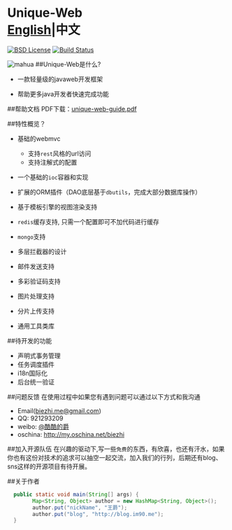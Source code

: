 Unique-Web&emsp;&emsp;&emsp;&emsp;&emsp;&emsp;&emsp;&emsp;[English][1]|中文
====

[![BSD License](http://img.shields.io/hexpm/l/plug.svg)](https://github.com/biezhi/unique-web)
[![Build Status](http://img.shields.io/travis/joyent/node/v0.6.svg)](https://github.com/biezhi/unique-web)

![mahua](http://i2.tietuku.com/630edadd7481f675.png)
##Unique-Web是什么?
 * 一款轻量级的javaweb开发框架

 * 帮助更多java开发者快速完成功能

##帮助文档
PDF下载：[unique-web-guide.pdf](http://imdoc.qiniudn.com/unique-web-guide.pdf)

##特性概览？

+ 基础的webmvc
    + 支持`rest`风格的url访问
    + 支持注解式的配置
+ 一个基础的`ioc`容器和实现

+ 扩展的ORM插件（DAO底层基于`dbutils`，完成大部分数据库操作）
+ 基于模板引擎的视图渲染支持
+ `redis`缓存支持, 只需一个配置即可不加代码进行缓存
+ `mongo`支持
+ 多层拦截器的设计
+ 邮件发送支持
+ 多彩验证码支持
+ 图片处理支持
+ 分片上传支持
+ 通用工具类库

##待开发的功能
+ 声明式事务管理
+ 任务调度插件
+ i18n国际化
+ 后台统一验证

##问题反馈
在使用过程中如果您有遇到问题可以通过以下方式和我沟通

+ Email(biezhi.me@gmail.com)
+ QQ: 921293209
+ weibo: [@酷酷的爵](http://weibo.com/u/5238733773)
+ oschina: http://my.oschina.net/biezhi

##加入开源队伍
在兴趣的驱动下,写一些`免费`的东西，有欣喜，也还有汗水，如果你也有这份对技术的追求可以抽空一起交流，加入我们的行列，后期还有blog、sns这样的开源项目有待开展。

##关于作者

```java
  public static void main(String[] args) {
    	Map<String, Object> author = new HashMap<String, Object>();
		author.put("nickName", "王爵");
		author.put("blog", "http://blog.im90.me");
  }
```


  [1]: https://github.com/biezhi/unique-web/blob/master/en.md
